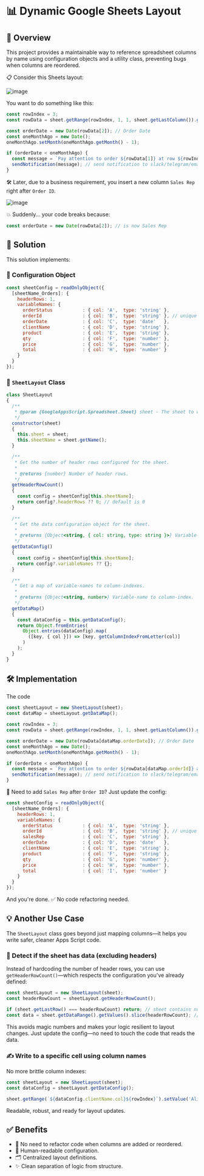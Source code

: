 # 📊 Dynamic Google Sheets Layout

## 🧭 Overview

This project provides a maintainable way to reference spreadsheet columns by name using configuration objects and a utility class, preventing bugs when columns are reordered.

📋 Consider this Sheets layout:

![image](https://github.com/user-attachments/assets/fad08209-0cd0-4354-872f-5117d7d27250)

You want to do something like this:

```js
const rowIndex = 3;
const rowData = sheet.getRange(rowIndex, 1, 1, sheet.getLastColumn()).getValues()[0]; // get row's data

const orderDate = new Date(rowData[2]); // Order Date
const oneMonthAgo = new Date();
oneMonthAgo.setMonth(oneMonthAgo.getMonth() - 1);

if (orderDate < oneMonthAgo) {
  const message = `Pay attention to order ${rowData[1]} at row ${rowIndex}.`;
  sendNotification(message); // send notification to slack/telegram/email/etc
}
```

🛠️ Later, due to a business requirement, you insert a new column `Sales Rep` right after `Order ID`.

![image](https://github.com/user-attachments/assets/d9572d99-9798-4f1b-89f7-23ca71f14a3e)

💥 Suddenly... your code breaks because:

```js
const orderDate = new Date(rowData[2]); // is now Sales Rep
```

## 🧩 Solution

This solution implements:

### 🔧 Configuration Object

  ```js
  const sheetConfig = readOnlyObject({
    [sheetName_Orders]: {
      headerRows: 1,
      variableNames: {
        orderStatus           : { col: 'A',  type: 'string' },
        orderId               : { col: 'B',  type: 'string' }, // unique ID
        orderDate             : { col: 'C',  type: 'date'   },
        clientName            : { col: 'D',  type: 'string' },
        product               : { col: 'E',  type: 'string' },
        qty                   : { col: 'F',  type: 'number' },
        price                 : { col: 'G',  type: 'number' },
        total                 : { col: 'H',  type: 'number' }
      }
    }
  });
  ```

### 🧱 `SheetLayout` Class

  ```js
  class SheetLayout
  {
    /**
     * @param {GoogleAppsScript.Spreadsheet.Sheet} sheet - The sheet to wrap.
     */
    constructor(sheet)
    {
      this.sheet = sheet;
      this.sheetName = sheet.getName();
    }

    /**
     * Get the number of header rows configured for the sheet.
     * 
     * @returns {number} Number of header rows.
     */
    getHeaderRowCount()
    {
      const config = sheetConfig[this.sheetName];
      return config?.headerRows ?? 0; // default is 0
    }

    /**
     * Get the data configuration object for the sheet.
     * 
     * @returns {Object<string, { col: string, type: string }>} Variable-name definitions.
     */
    getDataConfig()
    {
      const config = sheetConfig[this.sheetName];
      return config?.variableNames ?? {};
    }

    /**
     * Get a map of variable-names to column-indexes.
     * 
     * @returns {Object<string, number>} Variable-name to column-index.
     */
    getDataMap()
    {
      const dataConfig = this.getDataConfig();
      return Object.fromEntries(
        Object.entries(dataConfig).map(
          ([key, { col }]) => [key, getColumnIndexFromLetter(col)]
        )
      );
    }
  }
  ```


## 🛠️ Implementation

The code

```js
const sheetLayout = new SheetLayout(sheet);
const dataMap = sheetLayout.getDataMap();

const rowIndex = 3;
const rowData = sheet.getRange(rowIndex, 1, 1, sheet.getLastColumn()).getValues()[0]; // get row's data

const orderDate = new Date(rowData[dataMap.orderDate]); // Order Date
const oneMonthAgo = new Date();
oneMonthAgo.setMonth(oneMonthAgo.getMonth() - 1);

if (orderDate < oneMonthAgo) {
  const message = `Pay attention to order ${rowData[dataMap.orderId]} at row ${rowIndex}.`;
  sendNotification(message); // send notification to slack/telegram/email/etc
}
```

🎯 Need to add `Sales Rep` after `Order ID`? Just update the config:

  ```js
  const sheetConfig = readOnlyObject({
    [sheetName_Orders]: {
      headerRows: 1,
      variableNames: {
        orderStatus           : { col: 'A',  type: 'string' },
        orderId               : { col: 'B',  type: 'string' }, // unique ID
        salesRep              : { col: 'C',  type: 'string' },
        orderDate             : { col: 'D',  type: 'date'   },
        clientName            : { col: 'E',  type: 'string' },
        product               : { col: 'F',  type: 'string' },
        qty                   : { col: 'G',  type: 'number' },
        price                 : { col: 'H',  type: 'number' },
        total                 : { col: 'I',  type: 'number' }
      }
    }
  });
  ```

And you're done. ✅ No code refactoring needed.

## 💡 Another Use Case

The `SheetLayout` class goes beyond just mapping columns—it helps you write safer, cleaner Apps Script code.

### 🧮 Detect if the sheet has data (excluding headers)

Instead of hardcoding the number of header rows, you can use `getHeaderRowCount()`—which respects the configuration you've already defined:

```js
const sheetLayout = new SheetLayout(sheet);
const headerRowCount = sheetLayout.getHeaderRowCount();

if (sheet.getLastRow() === headerRowCount) return; // sheet contains no data
const data = sheet.getDataRange().getValues().slice(headerRowCount); // exclude header
```

This avoids magic numbers and makes your logic resilient to layout changes. Just update the config—no need to touch the code that reads the data.

### ✍️ Write to a specific cell using column names

No more brittle column indexes:

```js
const sheetLayout = new SheetLayout(sheet);
const dataConfig = sheetLayout.getDataConfig();

sheet.getRange(`${dataConfig.clientName.col}${rowIndex}`).setValue('Alice Johnson');
```

Readable, robust, and ready for layout updates.

## ✅ Benefits

- 🔄 No need to refactor code when columns are added or reordered.
- 🧠 Human-readable configuration.
- 🗂 Centralized layout definitions.
- ✨ Clean separation of logic from structure.
